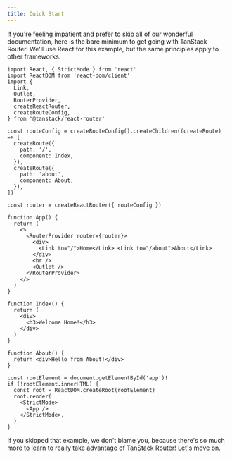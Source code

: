 ```yaml
---
title: Quick Start
---
```


If you're feeling impatient and prefer to skip all of our wonderful documentation, here is the bare minimum to get going with TanStack Router. We'll use React for this example, but the same principles apply to other frameworks.

```tsx
import React, { StrictMode } from 'react'
import ReactDOM from 'react-dom/client'
import {
  Link,
  Outlet,
  RouterProvider,
  createReactRouter,
  createRouteConfig,
} from '@tanstack/react-router'

const routeConfig = createRouteConfig().createChildren((createRoute) => [
  createRoute({
    path: '/',
    component: Index,
  }),
  createRoute({
    path: 'about',
    component: About,
  }),
])

const router = createReactRouter({ routeConfig })

function App() {
  return (
    <>
      <RouterProvider router={router}>
        <div>
          <Link to="/">Home</Link> <Link to="/about">About</Link>
        </div>
        <hr />
        <Outlet />
      </RouterProvider>
    </>
  )
}

function Index() {
  return (
    <div>
      <h3>Welcome Home!</h3>
    </div>
  )
}

function About() {
  return <div>Hello from About!</div>
}

const rootElement = document.getElementById('app')!
if (!rootElement.innerHTML) {
  const root = ReactDOM.createRoot(rootElement)
  root.render(
    <StrictMode>
      <App />
    </StrictMode>,
  )
}
```

If you skipped that example, we don't blame you, because there's so much more to learn to really take advantage of TanStack Router! Let's move on.
